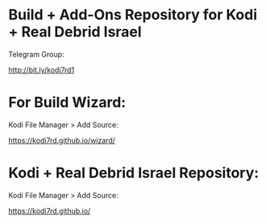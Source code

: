 # Build + Add-Ons Repository for Kodi + Real Debrid Israel

Telegram Group:

http://bit.ly/kodi7rd1

# For Build Wizard:
Kodi File Manager > Add Source:

https://kodi7rd.github.io/wizard/

# Kodi + Real Debrid Israel Repository:
Kodi File Manager > Add Source:

https://kodi7rd.github.io/

